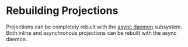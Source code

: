 # Rebuilding Projections

Projections can be completely rebuilt with the [async daemon](/guide/events/projections/async-daemon) subsystem. Both inline
and asynchronous projections can be rebuilt with the async daemon.